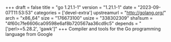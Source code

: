 +++
draft = false
title = "go 1.21.1-1"
version = "1.21.1-1"
date = "2023-09-07T11:53:53"
categories = ['devel-extra']
upstreamurl = "http://golang.org/"
arch = "x86_64"
size = "176673100"
usize = "338302309"
sha1sum = "4f60c7fe6606ca09598e6af8b720567aa36cd9c5"
depends = "['perl>=5.28.2', 'gawk']"
+++
Compiler and tools for the Go programming language from Google